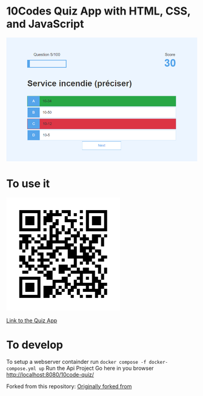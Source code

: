 # 10Codes Quiz App with HTML, CSS, and JavaScript

![Home Screen](./images/cover.png)


# To use it 
![Quiz App Link QRCode](./images/Link-QRCode.png)

[Link to the Quiz App](https://habilya.github.io/10code-quiz/)


# To develop
To setup a webserver containder run  `docker compose -f docker-compose.yml up`
Run the Api Project
Go here in you browser [http://localhost:8080/10code-quiz/](http://localhost:8080/10code-quiz/)


Forked from this repository: [Originally forked from](https://github.com/jamesqquick/Design-And-Build-A-Quiz-App)
